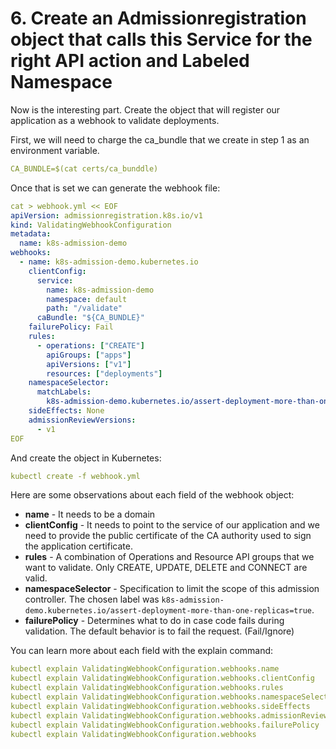 # 6. Create an Admissionregistration object that calls this Service for the right API action and Labeled Namespace

Now is the interesting part. Create the object that will register our application as a webhook to validate deployments.

First, we will need to charge the ca_bundle that we create in step 1 as an environment variable.

```yaml
CA_BUNDLE=$(cat certs/ca_bunddle)
```

Once that is set we can generate the webhook file:

```yaml
cat > webhook.yml << EOF
apiVersion: admissionregistration.k8s.io/v1
kind: ValidatingWebhookConfiguration
metadata:
  name: k8s-admission-demo
webhooks:
  - name: k8s-admission-demo.kubernetes.io
    clientConfig:
      service:
        name: k8s-admission-demo
        namespace: default
        path: "/validate"
      caBundle: "${CA_BUNDLE}"
    failurePolicy: Fail
    rules:
      - operations: ["CREATE"]
        apiGroups: ["apps"]
        apiVersions: ["v1"]
        resources: ["deployments"]
    namespaceSelector:
      matchLabels:
        k8s-admission-demo.kubernetes.io/assert-deployment-more-than-one-replicas: "true"
    sideEffects: None
    admissionReviewVersions:
      - v1
EOF
```

And create the object in Kubernetes:

```yaml
kubectl create -f webhook.yml
```

Here are some observations about each field of the webhook object:

- **name** - It needs to be a domain
- **clientConfig** - It needs to point to the service of our application and we need to provide the public certificate of the CA authority used to sign the application certificate.
- **rules** - A combination of Operations and Resource API groups that we want to validate. Only CREATE, UPDATE, DELETE and CONNECT are valid.
- **namespaceSelector** - Specification to limit the scope of this admission controller. The chosen label was `k8s-admission-demo.kubernetes.io/assert-deployment-more-than-one-replicas=true`.
- **failurePolicy** - Determines what to do in case code fails during validation. The default behavior is to fail the request. (Fail/Ignore)

You can learn more about each field with the explain command:

```yaml
kubectl explain ValidatingWebhookConfiguration.webhooks.name
kubectl explain ValidatingWebhookConfiguration.webhooks.clientConfig
kubectl explain ValidatingWebhookConfiguration.webhooks.rules
kubectl explain ValidatingWebhookConfiguration.webhooks.namespaceSelector
kubectl explain ValidatingWebhookConfiguration.webhooks.sideEffects
kubectl explain ValidatingWebhookConfiguration.webhooks.admissionReviewVersions
kubectl explain ValidatingWebhookConfiguration.webhooks.failurePolicy
kubectl explain ValidatingWebhookConfiguration.webhooks
```